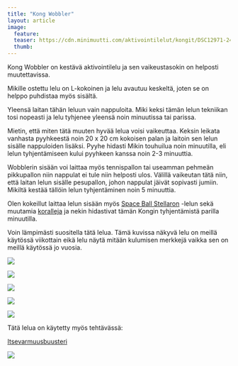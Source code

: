 ```yaml
---
title: "Kong Wobbler"
layout: article
image:
  feature:
  teaser: https://cdn.minimuutti.com/aktivointilelut/kongit/DSC12971-245px.jpg
  thumb:
---
```


Kong Wobbler on kestävä aktivointilelu ja sen vaikeustasokin on helposti muutettavissa.

Mikille ostettu lelu on L-kokoinen ja lelu avautuu keskeltä, joten se on helppo puhdistaa myös sisältä.

Yleensä laitan tähän leluun vain nappuloita. Miki keksi tämän lelun tekniikan tosi nopeasti ja lelu tyhjenee yleensä noin minuutissa tai parissa.

Mietin, että miten tätä muuten hyvää lelua voisi vaikeuttaa. Keksin leikata vanhasta pyyhkeestä noin 20 x 20 cm kokoisen palan ja laitoin sen lelun sisälle nappuloiden lisäksi. Pyyhe hidasti Mikin touhuilua noin minuutilla, eli lelun tyhjentämiseen kului pyyhkeen kanssa noin 2-3 minuuttia.

Wobblerin sisään voi laittaa myös tennispallon tai useamman pehmeän pikkupallon niin nappulat ei tule niin helposti ulos. Välillä vaikeutan tätä niin, että laitan lelun sisälle pesupallon, johon nappulat jäivät sopivasti jumiin. Mikiltä kestää tällöin lelun tyhjentäminen noin 5 minuuttia.

Olen kokeillut laittaa lelun sisään myös [Space Ball Stellaron](/aktivointilelut/space-ball-stellaron/) -lelun sekä muutamia [koralleja](/aktivointi/korallit/) ja nekin hidastivat tämän Kongin tyhjentämistä parilla minuutilla.

Voin lämpimästi suositella tätä lelua. Tämä kuvissa näkyvä lelu on meillä käytössä viikottain eikä lelu näytä mitään kulumisen merkkejä vaikka sen on meillä käytössä jo vuosia.

![](https://cdn.minimuutti.com/aktivointilelut/kongit/DSC12846_2-800px.jpg)

![](https://cdn.minimuutti.com/aktivointilelut/kongit/DSC12971_2-800px.jpg)

![](https://cdn.minimuutti.com/aktivointilelut/kongit/DSC57921-800px.jpg)

![](https://cdn.minimuutti.com/aktivointilelut/kongit/DS41310-800px.jpg)

![](https://cdn.minimuutti.com/aktivointilelut/kongit/DS60245-800px.jpg)

Tätä lelua on käytetty myös tehtävässä: 

[Itsevarmuusbuusteri](/aktivointi/itsevarmuusbuusteri/)

[![](https://cdn.minimuutti.com/aktivointi/itsevarmuusbuusteri/DS33929-800px.jpg)](/aktivointi/itsevarmuusbuusteri/)
